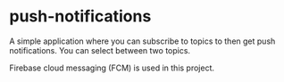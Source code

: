 # push-notifications

A simple application where you can subscribe to topics to then get push notifications.
You can select between two topics.

Firebase cloud messaging (FCM) is used in this project.
